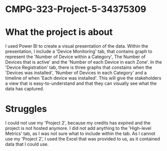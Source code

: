# CMPG-323-Project-5-34375309

# What the project is about

I used Power BI to create a visual presentation of the data. Within the presentation, I include a 'Device Monitoring' tab, that contains graph to represent the 'Number of Device within a Category', The Number of Devices that is active' and the 'Number of each Device in each Zone'. In the 'Device Registration' tab, there is three graphs that constains when the 'Devices was installed', 'Number of Devices in each Category' and a timeline of when 'Each device was installed'.
This will give the stakeholders a view that is easy-to-understand and that they can visually see what the data has captured.

# Struggles

I could not use my 'Project 2', because my credits has expired and the project is not hosted anymore. 
I did not add anything to the 'High-level Metrics' tab, as I was not sure what to include within the tab.
As I cannot use my 'Project 2', I used the Excel that was provided to us, as it contained data that I could use.
